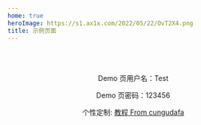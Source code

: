 ```yaml
---
home: true
heroImage: https://s1.ax1x.com/2022/05/22/OvT2X4.png
title: 示例页面
---
```


<br /><br />
<demo/>

<div style="text-align: center;">
<p>Demo 页用户名：Test</p>
<p>Demo 页密码：123456</p>
<p>
  个性定制:
  <a href="https://cungudafa.blog.csdn.net/article/details/106224223">教程 From cungudafa</a>
</p>
</div>
<br />


<ins class="adsbygoogle"
     style="display:block"
     data-ad-format="fluid"
     data-ad-layout-key="-fb+5w+4e-db+86"
     data-ad-client="ca-pub-9420537843748923"
     data-ad-slot="8405286900"></ins>
<script>
     (adsbygoogle = window.adsbygoogle || []).push({});
</script>

